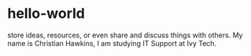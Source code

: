 # hello-world
store ideas, resources, or even share and discuss things with others.
My name is Christian Hawkins, I am studying IT Support at Ivy Tech. 

